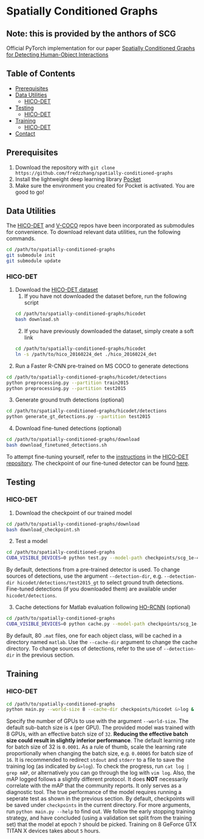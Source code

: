 # Spatially Conditioned Graphs
## Note: this is provided by the anthors of SCG
Official PyTorch implementation for our paper [Spatially Conditioned Graphs for Detecting Human-Object Interactions](https://arxiv.org/pdf/2012.06060.pdf)



## Table of Contents

- [Prerequisites](#prerequisites)
- [Data Utilities](#data-utilities)
    * [HICO-DET](#hico-det)
- [Testing](#testing)
    * [HICO-DET](#hico-det-1)
- [Training](#training)
    * [HICO-DET](#hico-det-2)
- [Contact](#contact)

## Prerequisites

1. Download the repository with `git clone https://github.com/fredzzhang/spatially-conditioned-graphs`
2. Install the lightweight deep learning library [Pocket](https://github.com/fredzzhang/pocket)
3. Make sure the environment you created for Pocket is activated. You are good to go!


## Data Utilities

The [HICO-DET](https://github.com/fredzzhang/hicodet) and [V-COCO](https://github.com/fredzzhang/vcoco) repos have been incorporated as submodules for convenience. To download relevant data utilities, run the following commands.
```bash
cd /path/to/spatially-conditioned-graphs
git submodule init
git submodule update
```
### HICO-DET
1. Download the [HICO-DET dataset](https://drive.google.com/open?id=1QZcJmGVlF9f4h-XLWe9Gkmnmj2z1gSnk)
    1. If you have not downloaded the dataset before, run the following script
    ```bash
    cd /path/to/spatially-conditioned-graphs/hicodet
    bash download.sh
    ```
    2. If you have previously downloaded the dataset, simply create a soft link
    ```bash
    cd /path/to/spatially-conditioned-graphs/hicodet
    ln -s /path/to/hico_20160224_det ./hico_20160224_det
    ```
2. Run a Faster R-CNN pre-trained on MS COCO to generate detections
```bash
cd /path/to/spatially-conditioned-graphs/hicodet/detections
python preprocessing.py --partition train2015
python preprocessing.py --partition test2015
```
3. Generate ground truth detections (optional)
```bash
cd /path/to/spatially-conditioned-graphs/hicodet/detections
python generate_gt_detections.py --partition test2015 
```
4. Download fine-tuned detections (optional)
```bash
cd /path/to/spatially-conditioned-graphs/download
bash download_finetuned_detections.sh
```
To attempt fine-tuning yourself, refer to the [instructions](https://github.com/fredzzhang/hicodet/tree/main/detections#fine-tune-the-detector-on-hico-det) in the [HICO-DET repository](https://github.com/fredzzhang/hicodet). The checkpoint of our fine-tuned detector can be found [here](https://drive.google.com/file/d/11lS2BQ_In-22Q-SRTRjRQaSLg9nSim9h/view?usp=sharing).


## Testing
### HICO-DET
1. Download the checkpoint of our trained model
```bash
cd /path/to/spatially-conditioned-graphs/download
bash download_checkpoint.sh
```
2. Test a model
```bash
cd /path/to/spatially-conditioned-graphs
CUDA_VISIBLE_DEVICES=0 python test.py --model-path checkpoints/scg_1e-4_b32h16e7_hicodet_e2e.pt
```
By default, detections from a pre-trained detector is used. To change sources of detections, use the argument `--detection-dir`, e.g. `--detection-dir hicodet/detections/test2015_gt` to select ground truth detections. Fine-tuned detections (if you downloaded them) are available under `hicodet/detections`.

3. Cache detections for Matlab evaluation following [HO-RCNN](https://github.com/ywchao/ho-rcnn) (optional)
```bash
cd /path/to/spatially-conditioned-graphs
CUDA_VISIBLE_DEVICES=0 python cache.py --model-path checkpoints/scg_1e-4_b32h16e7_hicodet_e2e.pt
```
By default, 80 `.mat` files, one for each object class, will be cached in a directory named `matlab`. Use the `--cache-dir` argument to change the cache directory. To change sources of detections, refer to the use of `--detection-dir` in the previous section.


## Training
### HICO-DET
```bash
cd /path/to/spatially-conditioned-graphs
python main.py --world-size 8 --cache-dir checkpoints/hicodet &>log &
```
Specify the number of GPUs to use with the argument `--world-size`. The default sub-batch size is `4` (per GPU). The provided model was trained with 8 GPUs, with an effective batch size of `32`. __Reducing the effective batch size could result in slightly inferior performance__. The default learning rate for batch size of 32 is `0.0001`. As a rule of thumb, scale the learning rate proportionally when changing the batch size, e.g. `0.00005` for batch size of `16`. It is recommended to redirect `stdout` and `stderr` to a file to save the training log (as indicated by `&>log`). To check the progress, run `cat log | grep mAP`, or alternatively you can go through the log with `vim log`. Also, the mAP logged follows a slightly different protocol. It does __NOT__ necessarily correlate with the mAP that the community reports. It only serves as a diagnostic tool. The true performance of the model requires running a seperate test as shown in the previous section. By default, checkpoints will be saved under `checkpoints` in the current directory. For more arguments, run `python main.py --help` to find out. We follow the early stopping training strategy, and have concluded (using a validation set split from the training set) that the model at epoch `7` should be picked. Training on 8 GeForce GTX TITAN X devices takes about `5` hours.
